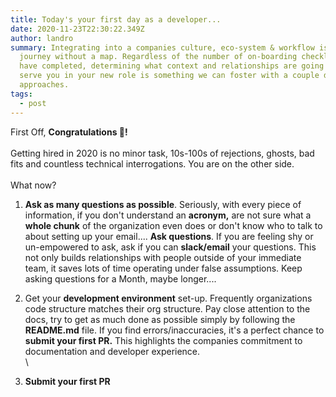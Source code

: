 ```yaml
---
title: Today's your first day as a developer...
date: 2020-11-23T22:30:22.349Z
author: landro
summary: Integrating into a companies culture, eco-system & workflow is a
  journey without a map. Regardless of the number of on-boarding checklists you
  have completed, determining what context and relationships are going to best
  serve you in your new role is something we can foster with a couple different
  approaches.
tags:
  - post
---
```

First Off, **Congratulations 🎉!**\
\
Getting hired in 2020 is no minor task, 10s-100s of rejections, ghosts, bad fits and countless technical interrogations. You are on the other side. \
\
What now?

1. **Ask as many questions as possible**. Seriously, with every piece of information, if you don't understand an **acronym,** are not sure what a **whole chunk** of the organization even does or don't know who to talk to about setting up your email.... **Ask questions**. If you are feeling shy or un-empowered to ask, ask if you can **slack/email** your questions. This not only builds relationships with people outside of your immediate team, it saves lots of time operating under false assumptions. Keep asking questions for a Month, maybe longer....

2. Get your **development environment** set-up. Frequently organizations code structure matches their org structure. Pay close attention to the docs, try to get as much done as possible simply by following the **README.md** file. If you find errors/inaccuracies, it's a perfect chance to **submit your first PR.** This highlights the companies commitment to documentation and developer experience. \
\
3. **Submit your first PR**